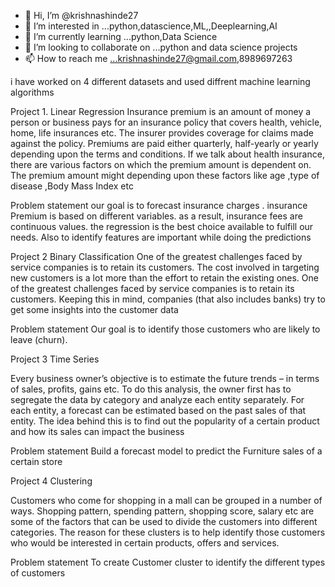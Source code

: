 - 👋 Hi, I’m @krishnashinde27
- 👀 I’m interested in ...python,datascience,ML,,Deeplearning,AI
- 🌱 I’m currently learning ...python,Data Science
- 💞️ I’m looking to collaborate on ...python and data science projects
- 📫 How to reach me ...krishnashinde27@gmail.com,8989697263

<!---
krishnashinde27/krishnashinde27 is a ✨ special ✨ repository because its `README.md` (this file) appears on your GitHub profile.
You can click the Preview link to take a look at your changes.
--->
i have worked on 4 different datasets and used diffrent machine learning algorithms 

Project 1. Linear Regression 
Insurance premium is an amount of money a person  or business pays for an insurance policy that covers health, vehicle, home, life insurances etc. The insurer provides coverage for claims made against the policy.  Premiums are paid either quarterly, half-yearly or yearly depending upon the terms and conditions. 
If we talk about health insurance, there are various factors on which the premium amount is dependent on. The premium amount might depending upon these factors like age ,type of disease ,Body Mass Index etc

Problem statement
our goal is to forecast  insurance  charges . insurance Premium is  based  on different  variables.  as a  result, insurance fees are continuous values. the regression is the best choice available to  fulfill our needs.
Also to identify features are important while doing the predictions 


Project 2 Binary Classification
One of the greatest challenges faced by service companies is to retain its customers. The cost involved in targeting new customers is a lot more than the effort to retain the existing ones. One of the greatest challenges faced by service companies is to retain its customers. Keeping this in mind, companies (that also includes banks) try to get some insights into the customer data

Problem statement
Our goal is to identify those customers who are likely to leave (churn). 

Project 3 Time Series

Every business owner’s objective is to estimate the future trends – in terms of sales, profits, gains etc. To do this analysis, the owner first has to segregate the data by category and analyze each entity separately. For each entity, a forecast can be estimated based on the past sales of that entity. The idea behind this is to find out the popularity of a certain product and how its sales can impact the business

Problem statement
Build a forecast model to predict the Furniture sales of a certain store

Project 4 Clustering

Customers who come for shopping in a mall can be grouped in a number of ways. Shopping pattern, spending pattern, shopping score, salary etc are some of the factors that can be used to divide the customers into different categories.
The reason for these clusters is to help identify those customers who would be interested in certain products, offers and services.

Problem statement
To create Customer cluster to identify the different types of customers 












